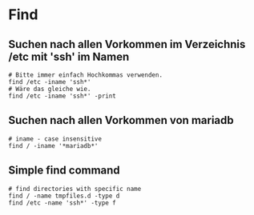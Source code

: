 # Find 

## Suchen nach allen Vorkommen im Verzeichnis /etc mit 'ssh' im Namen  

```
# Bitte immer einfach Hochkommas verwenden.
find /etc -iname 'ssh*'
# Wäre das gleiche wie. 
find /etc -iname 'ssh*' -print 
```

## Suchen nach allen Vorkommen von mariadb 

```
# iname - case insensitive 
find / -iname '*mariadb*' 
```

## Simple find command 

```
# find directories with specific name 
find / -name tmpfiles.d -type d 
find /etc -name 'ssh*' -type f
```
